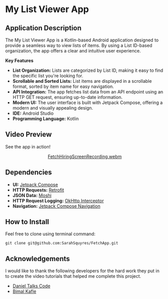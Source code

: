 # My List Viewer App

## Application Description

The My List Viewer App is a Kotlin-based Android application designed to provide a seamless way to view lists of items. By using a List ID-based organization, the app offers a clear and intuitive user experience.


**Key Features**
* **List Organization:** Lists are categorized by List ID, making it easy to find the specific list you're looking for.
* **Scrollable and Sorted Lists:** List items are displayed in a scrollable format, sorted by item name for easy navigation.
* **API Integration:** The app fetches list data from an API endpoint using an HTTP GET request, ensuring up-to-date information.
* **Modern UI:** The user interface is built with Jetpack Compose, offering a modern and visually appealing design.
* **IDE:** Android Studio
* **Programming Language:** Kotlin

## Video Preview
See the app in action!
<div align="center">
  
[FetchHiringScreenRecording.webm](https://github.com/user-attachments/assets/236a86c1-6bd6-47a7-8184-14b5bb0f94a4)

</div>

## Dependencies
* **UI:** [Jetpack Compose](https://developer.android.com/compose)
* **HTTP Requests:** [Retrofit](https://square.github.io/retrofit/)
* **JSON Data:** [Moshi](https://github.com/square/moshi)
* **HTTP Request Logging:** [OkHttp Interceptor](https://github.com/square/okhttp/tree/master/okhttp-logging-interceptor)
* **Navigation:** [Jetpack Compose Navigation](https://developer.android.com/develop/ui/compose/navigation)

## How to Install
Feel free to clone using terminal command: 
```
git clone git@github.com:SarahSquyres/FetchApp.git
```

## Acknowledgements
I would like to thank the following developers for the hard work they put in to create the video tutorials that helped me complete this project.
* [Daniel Talks Code](https://www.youtube.com/watch?v=F5sj_PFzzx0&t=1339s)
* [Bimal Kafle](https://www.youtube.com/watch?v=wJKwsI5WUI4&list=PLcoCy1c_Mc9kNAQv3t26nsNSSHmQJQwME&index=6)

